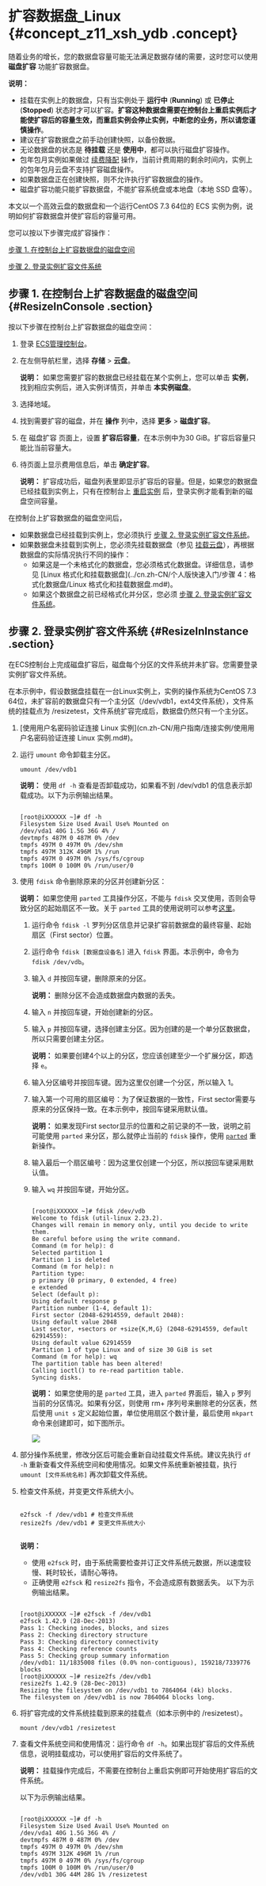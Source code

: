 # 扩容数据盘\_Linux {#concept_z11_xsh_ydb .concept}

随着业务的增长，您的数据盘容量可能无法满足数据存储的需要，这时您可以使用 **磁盘扩容** 功能扩容数据盘。

**说明：** 

-   挂载在实例上的数据盘，只有当实例处于 **运行中** \(**Running**\) 或 **已停止**\(**Stopped**\) 状态时才可以扩容。**扩容这种数据盘需要在控制台上重启实例后才能使扩容后的容量生效，而重启实例会停止实例，中断您的业务，所以请您谨慎操作**。
-   建议在扩容数据盘之前手动创建快照，以备份数据。
-   无论数据盘的状态是 **待挂载** 还是 **使用中**，都可以执行磁盘扩容操作。
-   包年包月实例如果做过 [续费降配](../cn.zh-CN/产品定价/续费实例/续费降配.md#) 操作，当前计费周期的剩余时间内，实例上的包年包月云盘不支持扩容磁盘操作。
-   如果数据盘正在创建快照，则不允许执行扩容数据盘的操作。
-   磁盘扩容功能只能扩容数据盘，不能扩容系统盘或本地盘（本地 SSD 盘等）。

本文以一个高效云盘的数据盘和一个运行CentOS 7.3 64位的 ECS 实例为例，说明如何扩容数据盘并使扩容后的容量可用。

您可以按以下步骤完成扩容操作：

[步骤 1. 在控制台上扩容数据盘的磁盘空间](#ResizeInConsole)

[步骤 2. 登录实例扩容文件系统](#ResizeInInstance)

## 步骤 1. 在控制台上扩容数据盘的磁盘空间 {#ResizeInConsole .section}

按以下步骤在控制台上扩容数据盘的磁盘空间：

1.  登录 [ECS管理控制台](https://ecs.console.aliyun.com/#/home)。
2.  在左侧导航栏里，选择 **存储** \> **云盘**。

    **说明：** 如果您需要扩容的数据盘已经挂载在某个实例上，您可以单击 **实例**，找到相应实例后，进入实例详情页，并单击 **本实例磁盘**。

3.  选择地域。
4.  找到需要扩容的磁盘，并在 **操作** 列中，选择 **更多** \> **磁盘扩容**。
5.  在 磁盘扩容 页面上，设置 **扩容后容量**，在本示例中为30 GiB。扩容后容量只能比当前容量大。
6.  待页面上显示费用信息后，单击 **确定扩容**。

    **说明：** 扩容成功后，磁盘列表里即显示扩容后的容量。但是，如果您的数据盘已经挂载到实例上，只有在控制台上 [重启实例](cn.zh-CN/用户指南/实例/重启实例.md#) 后，登录实例才能看到新的磁盘空间容量。


在控制台上扩容数据盘的磁盘空间后，

-   如果数据盘已经挂载到实例上，您必须执行 [步骤 2. 登录实例扩容文件系统](#ResizeInInstance)。
-   如果数据盘未挂载到实例上，您必须先挂载数据盘（参见 [挂载云盘](cn.zh-CN/用户指南/云盘/挂载云盘.md#)），再根据数据盘的实际情况执行不同的操作：
    -   如果这是一个未格式化的数据盘，您必须格式化数据盘。详细信息，请参见 [Linux 格式化和挂载数据盘](../cn.zh-CN/个人版快速入门/步骤 4：格式化数据盘/Linux 格式化和挂载数据盘.md#)。
    -   如果这个数据盘之前已经格式化并分区，您必须 [步骤 2. 登录实例扩容文件系统](#ResizeInInstance)。

## 步骤 2. 登录实例扩容文件系统 {#ResizeInInstance .section}

在ECS控制台上完成磁盘扩容后，磁盘每个分区的文件系统并未扩容。您需要登录实例扩容文件系统。

在本示例中，假设数据盘挂载在一台Linux实例上，实例的操作系统为CentOS 7.3 64位，未扩容前的数据盘只有一个主分区（/dev/vdb1，ext4文件系统），文件系统的挂载点为 /resizetest，文件系统扩容完成后，数据盘仍然只有一个主分区。

1.  [使用用户名密码验证连接 Linux 实例](cn.zh-CN/用户指南/连接实例/使用用户名密码验证连接 Linux 实例.md#)。
2.  运行 `umount` 命令卸载主分区。

    ```
    umount /dev/vdb1
    ```

    **说明：** 使用 `df -h` 查看是否卸载成功，如果看不到 /dev/vdb1 的信息表示卸载成功。以下为示例输出结果。

    ```
    
    [root@iXXXXXX ~]# df -h
    Filesystem Size Used Avail Use% Mounted on
    /dev/vda1 40G 1.5G 36G 4% /
    devtmpfs 487M 0 487M 0% /dev
    tmpfs 497M 0 497M 0% /dev/shm
    tmpfs 497M 312K 496M 1% /run
    tmpfs 497M 0 497M 0% /sys/fs/cgroup
    tmpfs 100M 0 100M 0% /run/user/0
    ```

3.  使用 `fdisk` 命令删除原来的分区并创建新分区：

    **说明：** 如果您使用 `parted` 工具操作分区，不能与 `fdisk` 交叉使用，否则会导致分区的起始扇区不一致。关于 `parted` 工具的使用说明可以参考[这里](#parted)。

    1.  运行命令 `fdisk -l` 罗列分区信息并记录扩容前数据盘的最终容量、起始扇区（First sector）位置。
    2.  运行命令 `fdisk [数据盘设备名]` 进入 `fdisk` 界面。本示例中，命令为 `fdisk /dev/vdb`。
    3.  输入 `d` 并按回车键，删除原来的分区。

        **说明：** 删除分区不会造成数据盘内数据的丢失。

    4.  输入 `n` 并按回车键，开始创建新的分区。
    5.  输入 `p` 并按回车键，选择创建主分区。因为创建的是一个单分区数据盘，所以只需要创建主分区。

        **说明：** 如果要创建4个以上的分区，您应该创建至少一个扩展分区，即选择 `e`。

    6.  输入分区编号并按回车键。因为这里仅创建一个分区，所以输入 1。
    7.  输入第一个可用的扇区编号：为了保证数据的一致性，First sector需要与原来的分区保持一致。在本示例中，按回车键采用默认值。

        **说明：** 如果发现First sector显示的位置和之前记录的不一致，说明之前可能使用 `parted` 来分区，那么就停止当前的 `fdisk` 操作，使用 [`parted`](#parted) 重新操作。

    8.  输入最后一个扇区编号：因为这里仅创建一个分区，所以按回车键采用默认值。
    9.  输入 `wq` 并按回车键，开始分区。

        ```
        
        [root@iXXXXXX ~]# fdisk /dev/vdb
        Welcome to fdisk (util-linux 2.23.2).
        Changes will remain in memory only, until you decide to write them.
        Be careful before using the write command.
        Command (m for help): d
        Selected partition 1
        Partition 1 is deleted
        Command (m for help): n
        Partition type:
        p primary (0 primary, 0 extended, 4 free)
        e extended
        Select (default p):
        Using default response p
        Partition number (1-4, default 1):
        First sector (2048-62914559, default 2048):
        Using default value 2048
        Last sector, +sectors or +size{K,M,G} (2048-62914559, default 62914559):
        Using default value 62914559
        Partition 1 of type Linux and of size 30 GiB is set
        Command (m for help): wq
        The partition table has been altered!
        Calling ioctl() to re-read partition table.
        Syncing disks.
        ```

        **说明：** 如果您使用的是 `parted` 工具，进入 `parted` 界面后，输入 `p` 罗列当前的分区情况。如果有分区，则使用 rm+ 序列号来删除老的分区表，然后使用 `unit s` 定义起始位置，单位使用扇区个数计量，最后使用 `mkpart` 命令来创建即可，如下图所示。

        ![](http://static-aliyun-doc.oss-cn-hangzhou.aliyuncs.com/assets/img/9677/5353_zh-CN.png)

4.  部分操作系统里，修改分区后可能会重新自动挂载文件系统。建议先执行 `df -h` 重新查看文件系统空间和使用情况。如果文件系统重新被挂载，执行 `umount [文件系统名称]` 再次卸载文件系统。
5.  检查文件系统，并变更文件系统大小。

    ```
    
    e2fsck -f /dev/vdb1 # 检查文件系统
    resize2fs /dev/vdb1 # 变更文件系统大小
    
    
    ```

    **说明：** 

    -   使用 `e2fsck` 时，由于系统需要检查并订正文件系统元数据，所以速度较慢、耗时较长，请耐心等待。
    -   正确使用 `e2fsck` 和 `resize2fs` 指令，不会造成原有数据丢失。
    以下为示例输出结果。

    ```
    
    [root@iXXXXXX ~]# e2fsck -f /dev/vdb1
    e2fsck 1.42.9 (28-Dec-2013)
    Pass 1: Checking inodes, blocks, and sizes
    Pass 2: Checking directory structure
    Pass 3: Checking directory connectivity
    Pass 4: Checking reference counts
    Pass 5: Checking group summary information
    /dev/vdb1: 11/1835008 files (0.0% non-contiguous), 159218/7339776 blocks
    [root@iXXXXXX ~]# resize2fs /dev/vdb1
    resize2fs 1.42.9 (28-Dec-2013)
    Resizing the filesystem on /dev/vdb1 to 7864064 (4k) blocks.
    The filesystem on /dev/vdb1 is now 7864064 blocks long.
    ```

6.  将扩容完成的文件系统挂载到原来的挂载点（如本示例中的 /resizetest）。

    ```
    mount /dev/vdb1 /resizetest
    ```

7.  查看文件系统空间和使用情况：运行命令 `df -h`。如果出现扩容后的文件系统信息，说明挂载成功，可以使用扩容后的文件系统了。

    **说明：** 挂载操作完成后，不需要在控制台上重启实例即可开始使用扩容后的文件系统。

    以下为示例输出结果。

    ```
    
    [root@iXXXXXX ~]# df -h
    Filesystem Size Used Avail Use% Mounted on
    /dev/vda1 40G 1.5G 36G 4% /
    devtmpfs 487M 0 487M 0% /dev
    tmpfs 497M 0 497M 0% /dev/shm
    tmpfs 497M 312K 496M 1% /run
    tmpfs 497M 0 497M 0% /sys/fs/cgroup
    tmpfs 100M 0 100M 0% /run/user/0
    /dev/vdb1 30G 44M 28G 1% /resizetest
    ```


